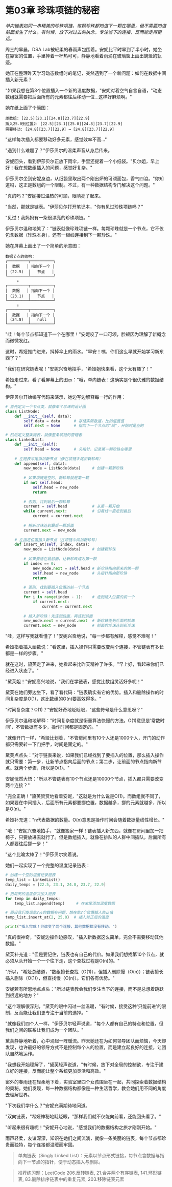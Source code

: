 # 第03章 珍珠项链的秘密

*单向链表如同一串精美的珍珠项链，每颗珍珠都知道下一颗在哪里，但不需要知道前面发生了什么。有时候，放下对过去的执念，专注当下的连接，反而能走得更远。*

周三的早晨，DSA Lab被轻柔的春雨声包围着。安妮比平时早到了半小时，她坐在靠窗的位置，手里捧着一杯热可可，静静地看着雨滴在玻璃窗上画出蜿蜒的轨迹。

她正在整理昨天学习动态数组时的笔记，突然遇到了一个新问题：如何在数据中间插入新元素？

"如果我想在第3个位置插入一个新的温度数据，"安妮对着空气自言自语，"动态数组就需要把后面所有的元素都往后移动一位...这样好麻烦啊。"

她在纸上画了个简图：
```
原数组: [22.5][23.1][24.8][23.7][22.9]
插入25.0到位置2: [22.5][23.1][25.0][24.8][23.7][22.9]
需要移动: [24.8][23.7][22.9] → [24.8][23.7][22.9]
```

"这样每次插入都要移动好多元素，感觉效率不高..."

"遇到什么难题了？"伊莎贝尔的温柔声音从身后传来。

安妮回头，看到伊莎贝尔正放下雨伞，手里还提着一个小纸袋。"贝尔姐，早上好！我在想数组插入的问题，感觉好复杂。"

伊莎贝尔坐到安妮身边，从纸袋里取出两个刚出炉的可颂面包，香气四溢。"你知道吗，这正是数组的一个限制。不过，有一种数据结构专门解决这个问题。"

"真的吗？"安妮接过温热的可颂，眼睛亮了起来。

"当然，那就是链表。"伊莎贝尔打开笔记本，"你有见过珍珠项链吗？"

"见过！我妈妈有一条很漂亮的珍珠项链。"

伊莎贝尔温和地笑了："链表就像珍珠项链一样。每颗珍珠就是一个节点，它不仅包含数据（珍珠本身），还有一根线连接到下一颗珍珠。"

她在屏幕上画出了一个简单的示意图：

```
数据节点的结构：
┌─────────┬──────────┐
│  数据   │ 指向下一个 │
│ (22.5)  │   节点   │
└─────────┴──────────┘
     ↓
┌─────────┬──────────┐
│  数据   │ 指向下一个 │
│ (23.1)  │   节点   │
└─────────┴──────────┘
     ↓
┌─────────┬──────────┐
│  数据   │ 指向下一个 │
│ (24.8)  │   null   │
└─────────┴──────────┘
```

"哇！每个节点都知道下一个在哪里！"安妮咬了一口可颂，脸颊因为理解了新概念而微微发红。

这时，希娅推门进来，抖掉伞上的雨水。"早安！咦，你们这么早就开始学习新东西了？"

"我们在研究链表呢！"安妮兴奋地招手，"希娅姐快来看，这个太有趣了！"

希娅走过来，看了看屏幕上的图示："哦，单向链表！这确实是个很优雅的数据结构。"

伊莎贝尔开始编写代码来演示，她边写边解释每一行的作用：

```python
# 首先定义一个节点类，就像单个珍珠的设计图
class ListNode:
    def __init__(self, data):
        self.data = data      # 存储实际数据，比如温度值
        self.next = None      # 指向下一个节点的"线"，开始时是空的

# 然后定义整条链表，就像整条项链的管理者
class LinkedList:
    def __init__(self):
        self.head = None      # 头指针，记录第一颗珍珠在哪里
    
    # 在链表末尾添加新节点（像在项链末尾加新珍珠）
    def append(self, data):
        new_node = ListNode(data)     # 创建一颗新珍珠
        
        # 如果项链是空的，新珍珠就是第一颗
        if not self.head:
            self.head = new_node
            return
        
        # 否则，找到最后一颗珍珠
        current = self.head           # 从第一颗开始
        while current.next:           # 沿着线一直走到最后
            current = current.next
        
        # 把新珍珠连到最后一颗后面
        current.next = new_node
    
    # 在指定位置插入新节点（在项链中间加新珍珠）
    def insert_at(self, index, data):
        new_node = ListNode(data)     # 创建新珍珠
        
        # 如果要插在最前面，让新珍珠成为第一颗
        if index == 0:
            new_node.next = self.head # 新珍珠指向原来的第一颗
            self.head = new_node      # 头指针指向新珍珠
            return
        
        # 否则，找到要插入位置的前一个节点
        current = self.head
        for i in range(index - 1):    # 走到插入位置的前一个
            if current.next:
                current = current.next
        
        # 插入新珍珠：先连到后面，再连到前面
        new_node.next = current.next  # 新珍珠连到后面的珍珠
        current.next = new_node       # 前面的珍珠连到新珍珠
```

"哇，这样写我就看懂了！"安妮兴奋地说，"每一步都有解释，感觉不难呢！"

希娅指着插入函数说："看这里，插入操作只需要改变两个连接，不管链表有多长都是一样的步骤。"

就在这时，黛芙走了进来，她看起来比昨天精神了许多。"早上好，看起来你们已经进入状态了。"

"黛芙姐！"安妮高兴地说，"我们在学链表，感觉比数组灵活好多呢！"

黛芙在她们旁边坐下，看了看代码："链表确实有它的优势。插入和删除操作的时间复杂度是O(1)，这比数组的O(n)要高效得多。"

"时间复杂度？O(1)？"安妮好奇地眨眨眼，"这些符号是什么意思呀？"

伊莎贝尔温和地解释："时间复杂度就是衡量算法快慢的方法。O(1)意思是'常数时间'，不管数据有多少，操作时间都是固定的。"

"就像开门一样，"希娅比划着，"不管房间里有10个人还是1000个人，开门的动作都只需要转一下门把手，时间是固定的。"

黛芙点点头："对于链表来说，如果我们已经找到了要插入的位置，那么插入操作就只需要：第一步，让新节点指向后面的节点；第二步，让前面的节点指向新节点。就两个步骤，所以是O(1)。"

安妮恍然大悟："所以不管链表有10个节点还是10000个节点，插入都只需要改变两个连接？"

"完全正确！"黛芙赞赏地看着安妮，"这就是为什么说是O(1)。而数组就不同了，如果要在中间插入，后面所有元素都要挪位置，数据越多，挪的元素就越多，所以是O(n)。"

希娅补充道："n代表数据的数量。O(n)意思是操作时间会随着数据量线性增长。"

"哦！"安妮兴奋地拍手，"就像搬家一样！链表插入新东西，就像在房间里加一把椅子，只要放进去就行了。但是数组插入，就像在排队的人群中间插队，后面所有人都要往后挪一步！"

"这个比喻太棒了！"伊莎贝尔笑着说。

她们一起实现了一个完整的温度记录链表：

```python
# 创建一个空的温度记录链表
temp_list = LinkedList()
daily_temps = [22.5, 23.1, 24.8, 23.7, 22.9]

# 把每天的温度依次加入链表
for temp in daily_temps:
    temp_list.append(temp)     # 在末尾添加温度数据

# 假设我们发现第2天的数据有问题，想在第2个位置插入修正值
temp_list.insert_at(2, 25.0)  # 插入修正后的温度

print("插入完成！只改变了两个连接，其他数据都没有移动。")
```

"真的很神奇，"安妮边操作边感叹，"插入新数据这么简单，完全不需要移动其他数据。"

黛芙补充道："但是要记住，链表也有自己的代价。如果我们想找第10个节点，就必须从头开始一个一个往下走，这个查找过程是O(n)的。"

"所以，"希娅总结道，"数组擅长查找（O(1)），但插入删除慢（O(n)）；链表擅长插入删除（O(1)），但查找慢（O(n)）。它们各有优势。"

安妮若有所思地点点头："所以链表教会我们专注当下的连接，而不是总想着跳跃到很远的地方？"

"这个理解很深刻，"黛芙的眼中闪过一丝温暖，"有时候，接受这种'只能前进'的限制，反而能让我们更专注于当前的选择。"

"就像我们四个人一样，"伊莎贝尔轻声说道，"每个人都有自己的特点和位置，但我们之间的联系让我们成为一个团队。"

黛芙静静地听着，心中涌起一阵暖流。昨天她还在为如何领导团队而烦恼，今天却发现，也许最好的领导方式不是控制每个人的位置，而是建立起良好的连接，让团队自然地运作。

"我想我开始理解了，"黛芙轻声说道，"有时候，放下对全局的控制欲，专注于建立好的连接，反而能让整个系统更加灵活和高效。"

窗外的春雨还在轻柔地下着，实验室里四个女孩围坐在一起，共同探索着数据结构的奥秘。她们发现，每一种数据结构都像是一种生活哲学，教会她们用不同的角度去理解世界。

"下次我们学什么？"安妮充满期待地问道。

"双向链表，"希娅神秘地眨眨眼，"那样我们就不仅能向前看，还能回头看了。"

"听起来很有趣呢！"安妮开心地说，"感觉我们的数据结构之旅才刚刚开始。"

雨声轻柔，友谊深深，知识在她们之间流淌，就像一条美丽的链表，每个节点都珍贵而独特，每个连接都温暖而牢固。


> 单向链表（Singly Linked List）：元素以节点形式链接，每节点含数据与指向下一节点的指针，便于动态插入与删除。

> 推荐练习题：LeetCode 206.反转链表, 21.合并两个有序链表, 141.环形链表, 83.删除排序链表中的重复元素, 203.移除链表元素 